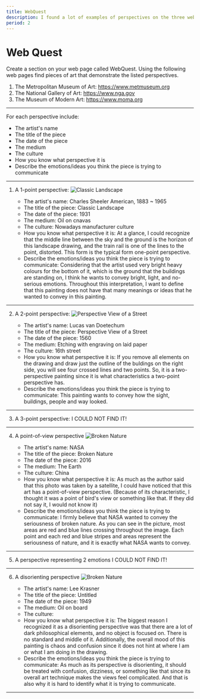 ```yaml
---
title: WebQuest
description: I found a lot of examples of perspectives on the three websites. Throughout this activity, I could have defined what perspectives are, and what the characteristics of them are.
period: 2
---
```


# Web Quest

Create a section on your web page called WebQuest. Using the following web pages find pieces of art that demonstrate the listed perspectives.

1. The Metropolitan Museum of Art: https://www.metmuseum.org
2. The National Gallery of Art: https://www.nga.gov
3. The Museum of Modern Art: https://www.moma.org

---

For each perspective include:

- The artist's name
- The title of the piece
- The date of the piece
- The medium
- The culture
- How you know what perspective it is
- Describe the emotions/ideas you think the piece is trying to communicate

---

1. A 1-point perspective:
   ![Classic Landscape](/perspectives/classic-landscape.jpeg)

   - The artist's name: Charles Sheeler American, 1883 ~ 1965
   - The title of the piece: Classic Landscape
   - The date of the piece: 1931
   - The medium: Oil on cnavas
   - The culture: Nowadays manufacturer culture
   - How you know what perspective it is: At a glance, I could recognize that the middle line between the sky and the ground is the horizon of this landscape drawing, and the train rail is one of the lines to the point, distorted. This form is the typical form one-point perspective.
   - Describe the emotions/ideas you think the piece is trying to communicate: Considering that the artist used very bright heavy colours for the bottom of it, which is the ground that the buildings are standing on, I think he wants to convey bright, light, and no-serious emotions. Throughout this interpretation, I want to define that this painting does not have that many meanings or ideas that he wanted to convey in this painting.

---

2. A 2-point perspective:
   ![Perspective View of a Street](/perspectives/perspective-view-of-a-street.jpeg)

   - The artist's name: Lucas van Doetechum
   - The title of the piece: Perspective View of a Street
   - The date of the piece: 1560
   - The medium: Etching with engraving on laid paper
   - The culture: 16th street
   - How you know what perspective it is: If you remove all elements on the drawing and draw just the outline of the buldings on the right side, you will see four crossed lines and two points. So, it is a two-perspective painting since it is what characteristics a two-point perspective has.
   - Describe the emotions/ideas you think the piece is trying to communicate: This painting wants to convey how the sight, buildings, people and way looked.

---

3. A 3-point perspective:
   I COULD NOT FIND IT!

---

4. A point-of-view perspective
   ![Broken Nature](/perspectives/broken-nature.jpeg)

   - The artist's name: NASA
   - The title of the piece: Broken Nature
   - The date of the piece: 2016
   - The medium: The Earth
   - The culture: China
   - How you know what perspective it is: As much as the author said that this photo was taken by a satellite, I could have noticed that this art has a point-of-view perspective. (Because of its characteristic, I thought it was a point of bird's view or something like that. If they did not say it, I would not know it)
   - Describe the emotions/ideas you think the piece is trying to communicate: I firmly believe that NASA wanted to convey the seriousness of broken nature. As you can see in the picture, most areas are red and blue lines crossing throughout the image. Each point and each red and blue stripes and areas represent the seriousness of nature, and it is exactly what NASA wants to convey.

---

5. A perspective representing 2 emotions
   I COULD NOT FIND IT!

---

6. A disorienting perspective
   ![Broken Nature](/perspectives/untitled.jpeg)

   - The artist's name: Lee Krasner
   - The title of the piece: Untitled
   - The date of the piece: 1949
   - The medium: Oil on board
   - The culture:
   - How you know what perspective it is: The biggest reason I recognized it as a disorienting perspective was that there are a lot of dark philosophical elements, and no object is focused on. There is no standard and middle of it. Additionally, the overall mood of this painting is chaos and confusion since it does not hint at where I am or what I am doing in the drawing.
   - Describe the emotions/ideas you think the piece is trying to communicate: As much as its perspective is disorienting, it should be treated with confusion, dizziness, or something like that since its overall art technique makes the views feel complicated. And that is also why it is hard to identify what it is trying to communicate.

---
